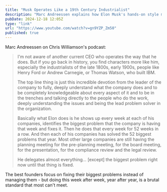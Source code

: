 ```yaml
---
title: "Musk Operates Like a 19th Century Industrialist"
description: "Marc Andreessen explains how Elon Musk's hands-on style mirrors industrial-era leaders but differs from modern management"
pubDate: 2024-12-18 12:05Z
type: "link"
url: "https://www.youtube.com/watch?v=gn9YZP_Zm50"
published: true
---
```


Marc Andreessen on Chris Williamson's podcast:

> I'm not aware of another current CEO who operates the way that he does. But if you go back in history, you find characters more like him, especially the industrialists of the late 1800s, early 1900s, people like Henry Ford or Andrew Carnegie, or Thomas Watson, who built IBM.
>
> The top line thing is just this incredible devotion from the leader of the company to fully, deeply understand what the company does and to be completely knowledgeable about every aspect of it and to be in the trenches and talking directly to the people who do the work, deeply understanding the issues and being the lead problem solver in the organization.
>
> Basically what Elon does is he shows up every week at each of his companies, identifies the biggest problem that the company is having that week and fixes it. Then he does that every week for 52 weeks in a row. And then each of his companies has solved the 52 biggest problems that year. Most other large companies are still having the planning meeting
> for the pre-planning meeting, for the board meeting, for the presentation, for the compliance review and the legal review.
>
> He delegates almost everything... [except] the biggest problem right now until that thing is fixed.

The best founders focus on fixing their biggest problems instead of managing them - but doing this week after week, year after year, is a brutal standard that most can't meet.
